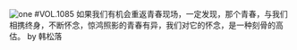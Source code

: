 ![one](http://image.wufazhuce.com/Ft7U7DhjVg4j2Q9cbRcZOw5wOdPn)
#VOL.1085
如果我们有机会重返青春现场，一定发现，那个青春，与我们相携终身，不断怀念，惊鸿照影的青春有异，我们对它的怀念，是一种刻骨的高估。 by 韩松落